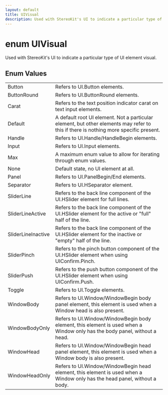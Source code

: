 ```yaml
---
layout: default
title: UIVisual
description: Used with StereoKit's UI to indicate a particular type of UI element visual.
---
```

# enum UIVisual

Used with StereoKit's UI to indicate a particular type of UI
element visual.

## Enum Values

|  |  |
|--|--|
|Button|Refers to UI.Button elements.|
|ButtonRound|Refers to UI.ButtonRound elements.|
|Carat|Refers to the text position indicator carat on text input elements.|
|Default|A default root UI element. Not a particular element, but other elements may refer to this if there is nothing more specific present.|
|Handle|Refers to UI.Handle/HandleBegin elements.|
|Input|Refers to UI.Input elements.|
|Max|A maximum enum value to allow for iterating through enum values.|
|None|Default state, no UI element at all.|
|Panel|Refers to UI.PanelBegin/End elements.|
|Separator|Refers to UI.HSeparator element.|
|SliderLine|Refers to the back line component of the UI.HSlider element for full lines.|
|SliderLineActive|Refers to the back line component of the UI.HSlider element for the active or "full" half of the line.|
|SliderLineInactive|Refers to the back line component of the UI.HSlider element for the inactive or "empty" half of the line.|
|SliderPinch|Refers to the pinch button component of the UI.HSlider element when using UIConfirm.Pinch.|
|SliderPush|Refers to the push button component of the UI.HSlider element when using UIConfirm.Push.|
|Toggle|Refers to UI.Toggle elements.|
|WindowBody|Refers to UI.Window/WindowBegin body panel element, this element is used when a Window head is also present.|
|WindowBodyOnly|Refers to UI.Window/WindowBegin body element, this element is used when a Window only has the body panel, without a head.|
|WindowHead|Refers to UI.Window/WindowBegin head panel element, this element is used when a Window body is also present.|
|WindowHeadOnly|Refers to UI.Window/WindowBegin head element, this element is used when a Window only has the head panel, without a body.|
